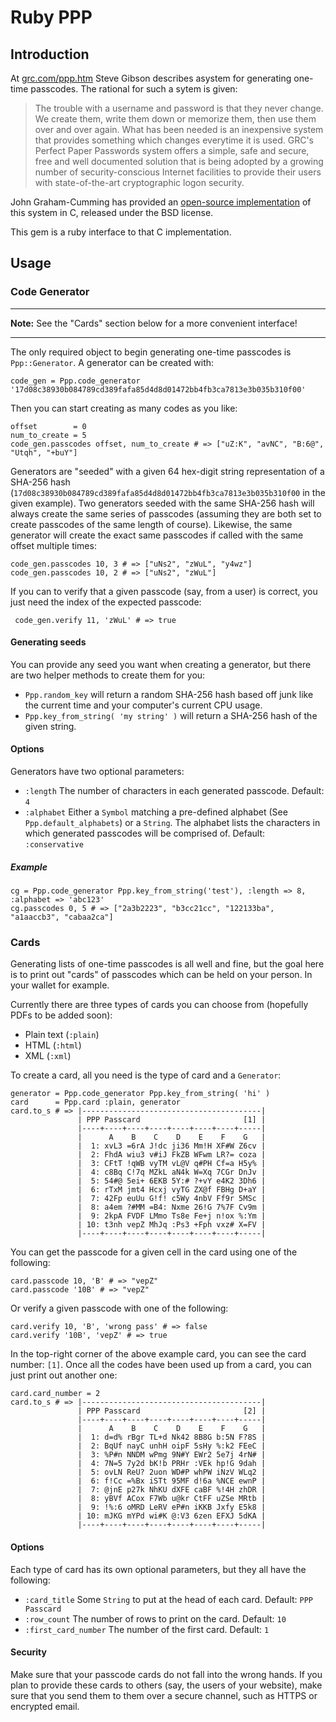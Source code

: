 Ruby PPP
========

Introduction
------------

At [grc.com/ppp.htm](http://www.grc.com/ppp.htm) Steve Gibson describes asystem for generating one-time passcodes. The
rational for such a sytem is given:

> The trouble with a username and password is that they never change. We create them, write them down or memorize them,
> then use them over and over again. What has been needed is an inexpensive system that provides something which
> changes everytime it is used. GRC's Perfect Paper Passwords system offers a simple, safe and secure, free and well
> documented solution that is being adopted by a growing number of security-conscious Internet facilities to provide
> their users with state-of-the-art cryptographic logon security.

John Graham-Cumming has provided an [open-source implementation](http://www.jgc.org/blog/pppv3-c.zip) of this system in
C, released under the BSD license.

This gem is a ruby interface to that C implementation.

Usage
-----


### Code Generator ###
- - - - - - - - -
**Note:** See the "Cards" section below for a more convenient interface!
- - - - - - - - -

The only required object to begin generating one-time passcodes is `Ppp::Generator`. A generator can be created with:

    code_gen = Ppp.code_generator '17d08c38930b084789cd389fafa85d4d8d01472bb4fb3ca7813e3b035b310f00'

Then you can start creating as many codes as you like:

    offset        = 0
    num_to_create = 5
    code_gen.passcodes offset, num_to_create # => ["uZ:K", "avNC", "B:6@", "Utqh", "+buY"]

Generators are "seeded" with a given 64 hex-digit string representation of a SHA-256 hash
(`17d08c38930b084789cd389fafa85d4d8d01472bb4fb3ca7813e3b035b310f00` in the given example). Two generators seeded with
the same SHA-256 hash will always create the same series of passcodes (assuming they are both set to create passcodes
of the same length of course). Likewise, the same generator will create the exact same passcodes if called with the
same offset multiple times:

    code_gen.passcodes 10, 3 # => ["uNs2", "zWuL", "y4wz"]
    code_gen.passcodes 10, 2 # => ["uNs2", "zWuL"]

If you can to verify that a given passcode (say, from a user) is correct, you just need the index of the expected
passcode:

     code_gen.verify 11, 'zWuL' # => true


#### Generating seeds ####

You can provide any seed you want when creating a generator, but there are two helper methods to create them for you:

- `Ppp.random_key` will return a random SHA-256 hash based off junk like the current time and your computer's
  current CPU usage.
- `Ppp.key_from_string( 'my string' )` will return a SHA-256 hash of the given string.


#### Options ####

Generators have two optional parameters:

- `:length`   The number of characters in each generated passcode. Default: `4`
- `:alphabet` Either a `Symbol` matching a pre-defined alphabet (See `Ppp.default_alphabets`) or a `String`. The
  alphabet lists the characters in which generated passcodes will be comprised of. Default: `:conservative`

##### Example #####
    cg = Ppp.code_generator Ppp.key_from_string('test'), :length => 8, :alphabet => 'abc123'
    cg.passcodes 0, 5 # => ["2a3b2223", "b3cc21cc", "122133ba", "a1aaccb3", "cabaa2ca"]


### Cards ###

Generating lists of one-time passcodes is all well and fine, but the goal here is to print out "cards" of passcodes
which can be held on your person. In your wallet for example.

Currently there are three types of cards you can choose from (hopefully PDFs to be added soon): 

- Plain text (`:plain`)
- HTML (`:html`)
- XML (`:xml`)

To create a card, all you need is the type of card and a `Generator`:

    generator = Ppp.code_generator Ppp.key_from_string( 'hi' )
    card      = Ppp.card :plain, generator
    card.to_s # => |----------------------------------------|
                   | PPP Passcard                       [1] |
                   |----+----+----+----+----+----+----+-----|
                   |      A    B    C    D    E    F    G   |
                   |  1: xvL3 =6rA J!dc ji36 Mm!H XF#W Z6cv |
                   |  2: FhdA wiu3 v#iJ FkZB WFwm LR?= coza |
                   |  3: CFtT !qWB vyTM vL@V q#PH Cf=a H5y% |
                   |  4: c8Bq C!7q MZkL aN4k W=Xq 7CGr DnJv |
                   |  5: 54#@ 5ei+ 6EKB 5Y:# ?+vY e4K2 3Dh6 |
                   |  6: rTxM jmt4 Hcxj vyTG ZX@f FBHg D+aY |
                   |  7: 42Fp euUu G!f! c5Wy 4nbV Ff9r 5MSc |
                   |  8: a4em ?#MM =B4: Nxme 26!G 7%7F Cv9m |
                   |  9: 2kpA FVDF LMmo Ts8e Fe+j n!ox %:Ym |
                   | 10: t3nh vepZ MhJq :Ps3 +Fph vxz# X=FV |
                   |----+----+----+----+----+----+----+-----|

You can get the passcode for a given cell in the card using one of the following:

    card.passcode 10, 'B' # => "vepZ"
    card.passcode '10B' # => "vepZ"

Or verify a given passcode with one of the following:

    card.verify 10, 'B', 'wrong pass' # => false
    card.verify '10B', 'vepZ' # => true

In the top-right corner of the above example card, you can see the card number: `[1]`. Once all the codes have been used
up from a card, you can just print out another one:

    card.card_number = 2
    card.to_s # => |----------------------------------------|
                   | PPP Passcard                       [2] |
                   |----+----+----+----+----+----+----+-----|
                   |      A    B    C    D    E    F    G   |
                   |  1: d=d% rBgr TL+d Nk42 8B8G b:5N F?8S |
                   |  2: BqUf nayC unhH oipF 5sHy %:k2 FEeC |
                   |  3: %P#n NNDM wPmg 9N#Y EWr2 5e7j 4rN# |
                   |  4: 7N=5 7y2d bK!b PRHr :VEk hp!G 9dah |
                   |  5: ovLN ReU? 2uon WD#P whPW iNzV WLq2 |
                   |  6: f!Cc =%Bx iSTt 95MF d!6a %NCE ewnP |
                   |  7: @jnE p27k NhKU dXFE caBF %!4H zhDR |
                   |  8: yBVf ACox F7Wb u@kr CtFF uZSe MRtb |
                   |  9: !%:6 oMRD LeRV eP#n iKKB Jxfy E5k8 |
                   | 10: mJKG mYPd wi#K @:V3 6zen EFXJ 5dKA |
                   |----+----+----+----+----+----+----+-----|

#### Options ####

Each type of card has its own optional parameters, but they all have the following:

- `:card_title`        Some `String` to put at the head of each card. Default: `PPP Passcard`
- `:row_count`         The number of rows to print on the card. Default: `10`
- `:first_card_number` The number of the first card. Default: `1`

#### Security ####

Make sure that your passcode cards do not fall into the wrong hands. If you plan to provide these cards to others (say,
the users of your website), make sure that you send them to them over a secure channel, such as HTTPS or encrypted
email.
